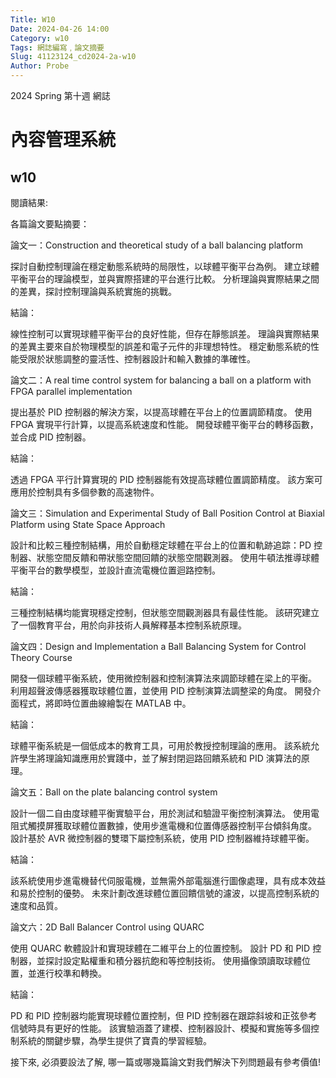 ```yaml
---
Title: W10
Date: 2024-04-26 14:00
Category: w10
Tags: 網誌編寫﹐論文摘要
Slug: 41123124_cd2024-2a-w10
Author: Probe
---
```


2024 Spring 第十週 網誌

<!-- PELICAN_END_SUMMARY -->

# 內容管理系統
## w10
閱讀結果:

各篇論文要點摘要：

論文一：Construction and theoretical study of a ball balancing platform

探討自動控制理論在穩定動態系統時的局限性，以球體平衡平台為例。 建立球體平衡平台的理論模型，並與實際搭建的平台進行比較。 分析理論與實際結果之間的差異，探討控制理論與系統實施的挑戰。

結論：

線性控制可以實現球體平衡平台的良好性能，但存在靜態誤差。 理論與實際結果的差異主要來自於物理模型的誤差和電子元件的非理想特性。 穩定動態系統的性能受限於狀態調整的靈活性、控制器設計和輸入數據的準確性。

論文二：A real time control system for balancing a ball on a platform with FPGA parallel implementation

提出基於 PID 控制器的解決方案，以提高球體在平台上的位置調節精度。 使用 FPGA 實現平行計算，以提高系統速度和性能。 開發球體平衡平台的轉移函數，並合成 PID 控制器。

結論：

透過 FPGA 平行計算實現的 PID 控制器能有效提高球體位置調節精度。 該方案可應用於控制具有多個參數的高速物件。

論文三：Simulation and Experimental Study of Ball Position Control at Biaxial Platform using State Space Approach

設計和比較三種控制結構，用於自動穩定球體在平台上的位置和軌跡追踪：PD 控制器、狀態空間反饋和帶狀態空間回饋的狀態空間觀測器。 使用牛頓法推導球體平衡平台的數學模型，並設計直流電機位置迴路控制。

結論：

三種控制結構均能實現穩定控制，但狀態空間觀測器具有最佳性能。 該研究建立了一個教育平台，用於向非技術人員解釋基本控制系統原理。

論文四：Design and Implementation a Ball Balancing System for Control Theory Course

開發一個球體平衡系統，使用微控制器和控制演算法來調節球體在梁上的平衡。 利用超聲波傳感器獲取球體位置，並使用 PID 控制演算法調整梁的角度。 開發介面程式，將即時位置曲線繪製在 MATLAB 中。

結論：

球體平衡系統是一個低成本的教育工具，可用於教授控制理論的應用。 該系統允許學生將理論知識應用於實踐中，並了解封閉迴路回饋系統和 PID 演算法的原理。

論文五：Ball on the plate balancing control system

設計一個二自由度球體平衡實驗平台，用於測試和驗證平衡控制演算法。 使用電阻式觸摸屏獲取球體位置數據，使用步進電機和位置傳感器控制平台傾斜角度。 設計基於 AVR 微控制器的雙環下屬控制系統，使用 PID 控制器維持球體平衡。

結論：

該系統使用步進電機替代伺服電機，並無需外部電腦進行圖像處理，具有成本效益和易於控制的優勢。 未來計劃改進球體位置回饋信號的濾波，以提高控制系統的速度和品質。

論文六：2D Ball Balancer Control using QUARC

使用 QUARC 軟體設計和實現球體在二維平台上的位置控制。 設計 PD 和 PID 控制器，並探討設定點權重和積分器抗飽和等控制技術。 使用攝像頭讀取球體位置，並進行校準和轉換。

結論：

PD 和 PID 控制器均能實現球體位置控制，但 PID 控制器在跟踪斜坡和正弦參考信號時具有更好的性能。 該實驗涵蓋了建模、控制器設計、模擬和實施等多個控制系統的關鍵步驟，為學生提供了寶貴的學習經驗。

接下來, 必須要設法了解, 哪一篇或哪幾篇論文對我們解決下列問題最有參考價值!